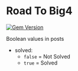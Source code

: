 # Road To Big4

[![Gem Version](https://badge.fury.io/rb/tale.svg)](https://badge.fury.io/rb/tale)

Boolean values in posts
- solved:
  - `false` = Not Solved
  - `true` = Solved